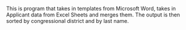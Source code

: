 This is program that takes in templates from Microsoft Word, takes in Applicant data from Excel Sheets and merges them. The output is then sorted by congressional district and by last name.
